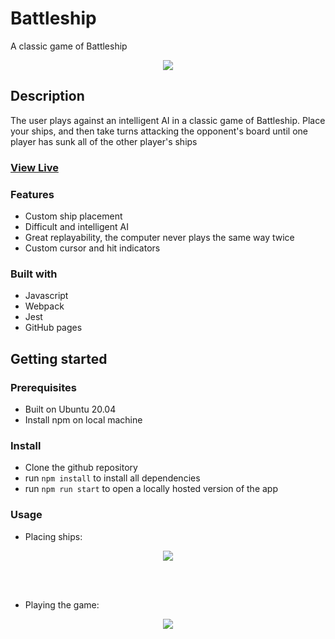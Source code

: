 # Battleship

A classic game of Battleship

<div align="center">
  <kbd>
    <img src="https://i.imgur.com/6XzaOfP.jpeg" />
  </kbd>
</div>

## Description

The user plays against an intelligent AI in a classic game of Battleship.  Place your ships, and then take turns attacking the opponent's board until one player has sunk all of the other player's ships

### <a href="https://daze-bot.github.io/battleship/" target="_blank">View Live</a>

### Features

- Custom ship placement
- Difficult and intelligent AI
- Great replayability, the computer never plays the same way twice
- Custom cursor and hit indicators

### Built with

- Javascript
- Webpack
- Jest
- GitHub pages

## Getting started

### Prerequisites

- Built on Ubuntu 20.04
- Install npm on local machine

### Install

- Clone the github repository
- run ```npm install``` to install all dependencies
- run ```npm run start``` to open a locally hosted version of the app

### Usage

- Placing ships:
<div align="center">
  <kbd>
    <img src="https://media2.giphy.com/media/v1.Y2lkPTc5MGI3NjExMmdhbW8zd25ubXhrY3Awcms5MWxmcGR2OGl6eW90em41MTd3MTRnYSZlcD12MV9pbnRlcm5hbF9naWZfYnlfaWQmY3Q9Zw/SwC4oP3IY1JMw0kHGj/giphy.gif"/>
  </kbd>
</div>

<br></br>

- Playing the game:
<div align="center">
  <kbd>
    <img src="https://media2.giphy.com/media/v1.Y2lkPTc5MGI3NjExc21qaDN5eWRrZDZ3dGRtajQ4eWM5ZmI3ZWE5YmI1dWU0a2I4cTE4OCZlcD12MV9pbnRlcm5hbF9naWZfYnlfaWQmY3Q9Zw/OSzo38h6DADt8koDic/giphy.gif"/>
  </kbd>
</div>
